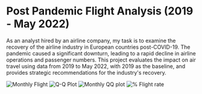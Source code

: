 # Post Pandemic Flight Analysis (2019 - May 2022)
As an analyst hired by an airline company, my task is to examine the recovery of the airline industry in European countries post-COVID-19. The pandemic caused a significant downturn, leading to a rapid decline in airline operations and passenger numbers. This project evaluates the impact on air travel using data from 2019 to May 2022, with 2019 as the baseline, and provides strategic recommendations for the industry's recovery.



![Monthly Flight](https://github.com/user-attachments/assets/0a7d265d-f62e-4e72-9668-4518ab48b2ea)
![Q-Q Plot](https://github.com/user-attachments/assets/a5471a2a-a32d-4ffa-aad3-515f8c88f668)
![Monthly QQ plot](https://github.com/user-attachments/assets/026618f2-b161-464b-85f7-67b6ba803975)
![% Flight rate](https://github.com/user-attachments/assets/7db57447-abe8-43b9-9d01-9b68aa4b009e)
